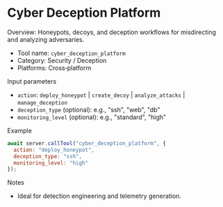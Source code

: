 # Cyber Deception Platform

Overview: Honeypots, decoys, and deception workflows for misdirecting and analyzing adversaries.

- Tool name: `cyber_deception_platform`
- Category: Security / Deception
- Platforms: Cross‑platform

Input parameters
- `action`: `deploy_honeypot` | `create_decoy` | `analyze_attacks` | `manage_deception`
- `deception_type` (optional): e.g., "ssh", "web", "db"
- `monitoring_level` (optional): e.g., "standard", "high"

Example
```javascript
await server.callTool("cyber_deception_platform", {
  action: "deploy_honeypot",
  deception_type: "ssh",
  monitoring_level: "high"
});
```

Notes
- Ideal for detection engineering and telemetry generation.
